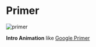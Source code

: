 # Primer

![primer](https://cloud.githubusercontent.com/assets/12782512/24333659/922c6ff8-1279-11e7-8742-10456a4c4da6.gif)

**Intro Animation** like [Google Primer](https://play.google.com/store/apps/details?id=com.google.android.apps.primer)
